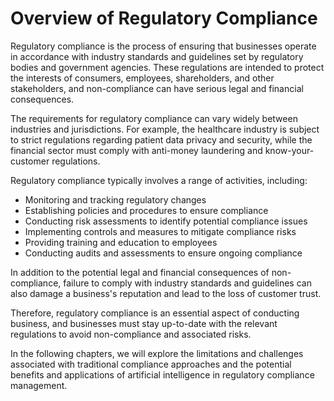 Overview of Regulatory Compliance
======================================================================

Regulatory compliance is the process of ensuring that businesses operate in accordance with industry standards and guidelines set by regulatory bodies and government agencies. These regulations are intended to protect the interests of consumers, employees, shareholders, and other stakeholders, and non-compliance can have serious legal and financial consequences.

The requirements for regulatory compliance can vary widely between industries and jurisdictions. For example, the healthcare industry is subject to strict regulations regarding patient data privacy and security, while the financial sector must comply with anti-money laundering and know-your-customer regulations.

Regulatory compliance typically involves a range of activities, including:

* Monitoring and tracking regulatory changes
* Establishing policies and procedures to ensure compliance
* Conducting risk assessments to identify potential compliance issues
* Implementing controls and measures to mitigate compliance risks
* Providing training and education to employees
* Conducting audits and assessments to ensure ongoing compliance

In addition to the potential legal and financial consequences of non-compliance, failure to comply with industry standards and guidelines can also damage a business's reputation and lead to the loss of customer trust.

Therefore, regulatory compliance is an essential aspect of conducting business, and businesses must stay up-to-date with the relevant regulations to avoid non-compliance and associated risks.

In the following chapters, we will explore the limitations and challenges associated with traditional compliance approaches and the potential benefits and applications of artificial intelligence in regulatory compliance management.
